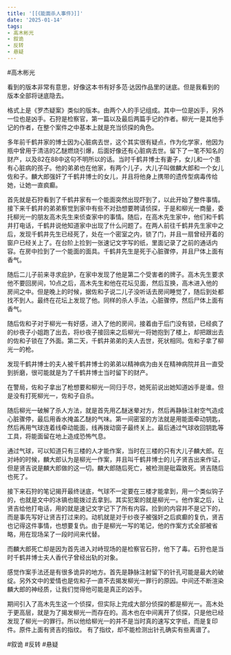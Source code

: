 ```yaml
---
title: '[[《能面杀人事件》]]'
date: '2025-01-14'
tags:
- 高木彬光
- 叙诡
- 反转
- 悬疑
---
```

#高木彬光

看到的版本非常有意思，好像这本书有好多范·达因作品里的谜底。但是我看到的版本全部将谜底隐去。

格式上是《罗杰疑案》类似的版本。由两个人的手记组成。其中一位是凶手，另外一位也是凶手。石狩是检察官，第一篇以及最后两篇手记的作者。柳光一是其他手记的作者，在整个案件之中基本上就是充当侦探的角色。

多年前千鹤井家的博士因为心脏病去世，这个其实很有疑点，作为化学家，他因为瓶中曾用于清洁的乙醚燃烧引爆，后面好像还有心脏病去世。留下了一笔不知名的财产，以及82在88中这句不明所以的话。当时千鹤井博士有妻子，女儿和一个患有心脏病的孩子。他的弟弟也在他家，有两个儿子，大儿子叫做麟大郎和一个女儿佐和子。麟大郎强奸了千鹤井博士的女儿，并且将他身上携带的遗传型病毒传给她，让她一直疯癫。

首先就是石狩看到了千鹤井家有一个能面突然出现吓到了，以此开始了整件事情。接下来千鹤井的弟弟察觉到家中有些不对劲想要聘请侦探，于是和柳光一商量，委托柳光一的朋友高木先生来侦查家中的事情。随后，在高木先生家中，他们和千鹤井打电话，千鹤井说他知道家中出现了什么问题了。在两人前往千鹤井先生家中之后，发现千鹤井先生已经死了，处在一个密室之内，锁了门，并且一扇曾经开着的窗户已经关上了。在台阶上捡到一张速记文字写的纸，里面记录了之前的通话内容。在房中捡到了一个能面的面具。千鹤井先生是死于心脏骤停，并且尸体上面有香气。

随后二儿子前来寻求庇护，在家中发现了他是第二个受害者的牌子。高木先生要求他不要回房间，10点之后，高木先生和他在花坛见面，然后互换，高木进入他的房间之中。但是晚上的时候，据佐和子说二儿子没听话去房间睡觉了，随后到处都找不到人。最终在花坛上发现了他。同样的杀人手法，心脏骤停，然后尸体上面有香气。

随后佐和子对于柳光一有好感，进入了他的房间，接着由于后门没有锁，已经疯了的纱夜子小姐跑了出去，将纱夜子接回来之后柳光一将她抱到了楼上，却把跟出去的佐和子锁在了外面。第二天，千鹤井弟弟的夫人去世，死状相同。佐和子拿了柳光一的枪。

发现千鹤井博士的夫人被千鹤井博士的弟弟以精神病为由关在精神病院并且一直受到折磨，很可能就是为了千鹤井博士当时留下的财产。

在警局，佐和子拿出了枪想要和柳光一同归于尽，她死前说出她知道凶手是谁。但是没有打死柳光一，佐和子自杀。

随后柳光一破解了杀人方法，就是首先用乙醚迷晕对方，然后再静脉注射空气造成心脏骤停，最后用香水掩盖乙醚的气味。第一间密室的方法就是用能面牵动钥匙，然后再用气球连着线牵动能面，线再拨动窗子最终关上。最后通过气球收回钥匙等工具，将能面留在地上造成恐怖气息。

通过气球，可以知道只有三楼的人才能作案，当时在三楼的只有大儿子麟大郎。在对峙的时候，麟大郎认为是柳光一作案，并且叫千鹤井博士的儿子贤吉出来作证，但是贤吉说是麟大郎做的这一切。麟大郎随后死亡，被检测是砒霜致死。贤吉随后也死了。

接下来石狩的笔记揭开最终谜底，气球不一定要在三楼才能拿到，用一个类似钩子的，也就是文中的冰镐也能拨过去拿到。其实犯案的就是柳光一。他作案之后，让贤吉给他打电话，用的就是速记文字记下了所有内容。捡到的内容并不是记下的，而是事先写好让贤吉打过来的。动机就是对于纱夜子被强奸之后疯癫的复仇，贤吉也记得这件事情，也想要复仇。由于是柳光一写的笔记，他的作案方式全部被省略，用在现场呆了一段时间来代替。

而麟大郎死亡却是因为首先进入对峙现场的是检察官石狩，他下了毒。石狩也是当时千鹤井博士夫人香代子曾经出轨的对象。

感觉作案手法还是有很多诡异的地方。首先是静脉注射留下的针孔可能是最大的破绽。另外文中的爱情也是佐和子一直不去揭发柳光一罪行的原因。中间还不断渲染麟大郎的神经质，让我们觉得他可能是真正的凶手。

期间引入了高木先生这一个侦探，但实际上完成大部分侦探的都是柳光一。高木处于更高层，就是为了揭发柳光一而存在的。高木也在中间离开了侦探，只是他已经发现了柳光一的罪行。所以他给柳光一的并不是当时真的速写文字纸，而是复印件。原件上面有贤吉的指纹。
有了指纹，却不能检测出针孔确实有些离谱了。

#叙诡 #反转 #悬疑
